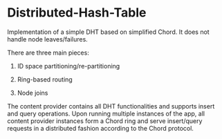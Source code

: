 # Distributed-Hash-Table

Implementation of a simple DHT based on simplified Chord. It does not handle node leaves/failures. 

There are three main pieces: 

1) ID space partitioning/re-partitioning

2) Ring-based routing

3) Node joins

The content provider contains all DHT functionalities and supports insert and query operations. Upon running multiple instances of the app, all content provider instances form a Chord ring and serve insert/query requests in a distributed fashion according to the Chord protocol.
